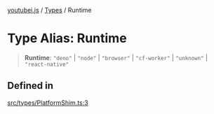 [youtubei.js](../../../README.md) / [Types](../README.md) / Runtime

# Type Alias: Runtime

> **Runtime**: `"deno"` \| `"node"` \| `"browser"` \| `"cf-worker"` \| `"unknown"` \| `"react-native"`

## Defined in

[src/types/PlatformShim.ts:3](https://github.com/LuanRT/YouTube.js/blob/4729016fb98e7045ee4043857be7eef780c01e35/src/types/PlatformShim.ts#L3)

